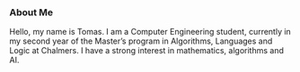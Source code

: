 ### About Me
Hello, my name is Tomas. I am a Computer Engineering student, currently in my second year of the Master’s program in Algorithms, Languages and Logic at Chalmers. I have a strong interest in mathematics, algorithms and AI.

<!--
**tomasal5817/tomasal5817** is a ✨ _special_ ✨ repository because its `README.md` (this file) appears on your GitHub profile.

Here are some ideas to get you started:

- 🔭 I’m currently working on ...
- 🌱 I’m currently learning ...
- 👯 I’m looking to collaborate on ...
- 🤔 I’m looking for help with ...
- 💬 Ask me about ...
- 📫 How to reach me: ...
- 😄 Pronouns: ...
- ⚡ Fun fact: ...
-->
